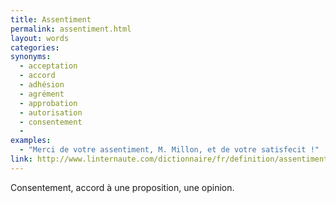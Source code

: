 ```yaml
---
title: Assentiment
permalink: assentiment.html
layout: words
categories:
synonyms:
  - acceptation
  - accord
  - adhésion
  - agrément
  - approbation
  - autorisation
  - consentement
  - 
examples:
  - "Merci de votre assentiment, M. Millon, et de votre satisfecit !"
link: http://www.linternaute.com/dictionnaire/fr/definition/assentiment/
---
```


Consentement, accord à une proposition, une opinion.

